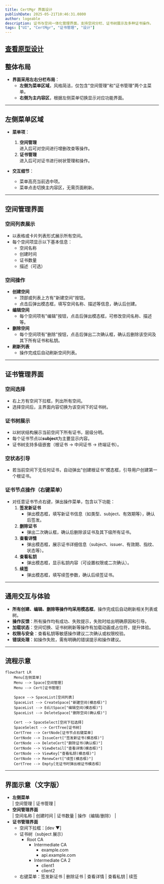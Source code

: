 ```yaml
---
title: CertMgr 界面设计
publishDate: 2025-05-21T10:46:31.0800
author: logeable
description: 证书与空间一体化管理界面，支持空间分栏、证书树展示及多种证书操作。
tags: ["UI", "CertMgr", "证书管理", "设计"]
---
```


## [查看原型设计](/projects/certmgr)

## 整体布局

- **界面采用左右分栏布局**：
  - **左侧为菜单区域**，风格简洁，仅包含"空间管理"和"证书管理"两个主菜单。
  - **右侧为主内容区**，根据左侧菜单切换显示对应功能界面。

---

## 左侧菜单区域

- **菜单项**：

  1. **空间管理**  
     进入后可对空间进行增删改查等操作。
  2. **证书管理**  
     进入后可对证书进行树状管理和操作。

- **交互细节**：
  - 菜单高亮当前选中项。
  - 菜单点击切换主内容区，无需页面刷新。

---

## 空间管理界面

### 空间列表展示

- 以表格或卡片列表形式展示所有空间。
- 每个空间项显示以下基本信息：
  - 空间名称
  - 创建时间
  - 证书数量
  - 描述（可选）

### 空间操作

- **创建空间**
  - 顶部或列表上方有"新建空间"按钮。
  - 点击后弹出模态框，填写空间名称、描述等信息，确认后创建。
- **编辑空间**
  - 每个空间项有"编辑"按钮，点击后弹出模态框，可修改空间名称、描述等。
- **删除空间**
  - 每个空间项有"删除"按钮，点击后弹出二次确认框，确认后删除该空间及其下所有证书和私钥。
- **刷新列表**
  - 操作完成后自动刷新空间列表。

---

## 证书管理界面

### 空间选择

- 右上方有空间下拉框，列出所有空间。
- 选择空间后，主界面内容切换为该空间下的证书树。

### 证书树展示

- 以树状结构展示当前空间下所有证书，层级分明。
- 每个证书节点以**subject**为主要显示内容。
- 证书树支持多级嵌套（根证书 → 中间证书 → 终端证书）。

### 空状态引导

- 若当前空间下无任何证书，自动弹出"创建根证书"模态框，引导用户创建第一个根证书。

### 证书节点操作（右键菜单）

- 对任意证书节点右键，弹出操作菜单，包含以下功能：
  1. **签发新证书**
     - 弹出模态框，填写新证书信息（如类型、subject、有效期等），确认后签发。
  2. **删除证书**
     - 弹出二次确认框，确认后删除该证书及其下级所有证书。
  3. **查看详情**
     - 弹出模态框，展示证书详细信息（subject、issuer、有效期、指纹、状态等）。
  4. **查看私钥**
     - 弹出模态框，显示私钥内容（可设置权限或二次确认）。
  5. **续签**
     - 弹出模态框，填写续签参数，确认后续签证书。

---

## 通用交互与体验

- **所有创建、编辑、删除等操作均采用模态框**，操作完成后自动刷新相关列表或树。
- **操作反馈**：所有操作均有成功、失败提示，失败时给出明确原因和引导。
- **加载状态**：空间切换、证书树刷新等操作有加载动画或占位符，提升体验。
- **权限与安全**：查看私钥等敏感操作建议二次确认或权限校验。
- **错误处理**：如操作失败，需有明确的错误提示和操作建议。

---

## 流程示意

```mermaid
flowchart LR
    Menu[左侧菜单]
    Menu --> Space[空间管理]
    Menu --> Cert[证书管理]

    Space --> SpaceList[空间列表]
    SpaceList --> CreateSpace["新建空间(模态框)"]
    SpaceList --> EditSpace["编辑空间(模态框)"]
    SpaceList --> DeleteSpace["删除空间(确认框)"]

    Cert --> SpaceSelect[空间下拉选择]
    SpaceSelect --> CertTree[证书树]
    CertTree --> CertNode[证书节点右键菜单]
    CertNode --> IssueCert["签发新证书(模态框)"]
    CertNode --> DeleteCert["删除证书(确认框)"]
    CertNode --> ViewDetail["查看详情(模态框)"]
    CertNode --> ViewKey["查看私钥(模态框)"]
    CertNode --> RenewCert["续签(模态框)"]
    CertTree --> Empty[无证书时弹出根证书模态框]
```

---

## 界面示意（文字版）

- **左侧菜单**  
  | 空间管理 | 证书管理 |
- **空间管理界面**  
  | 空间名称 | 创建时间 | 证书数量 | 操作（编辑/删除） |
- **证书管理界面**
  - 空间下拉框：[dev ▼]
  - 证书树（subject 展示）
    - Root CA
      - Intermediate CA
        - example.com
        - api.example.com
      - Intermediate CA 2
        - client1
        - client2
  - 右键菜单：签发新证书 | 删除证书 | 查看详情 | 查看私钥 | 续签
